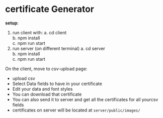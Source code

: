 # certificate Generator 

**setup**:
  1. run client with:
      a. cd client<br />
      b. npm install<br />
      c. npm run start<br />
  2. run server (on different terminal) 
      a. cd server<br />
      b. npm install<br />
      c. npm run start<br />

On the client, move to csv-upload page:
- upload csv
- Select Data fields to have in your certificate
- Edit your data and font styles
- You can download that certificate
- You can also send it to server and get all the certificates for all yourcsv fields
- certificates on server will be located at `server/public/images/`

